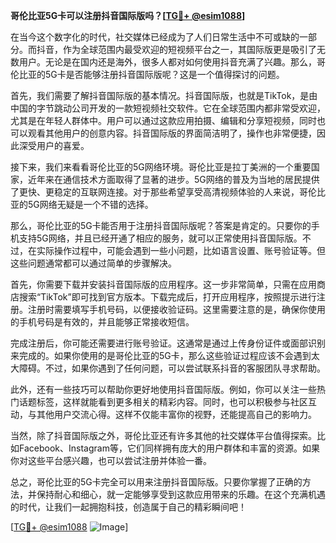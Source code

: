 **哥伦比亚5G卡可以注册抖音国际版吗？[[TG💪+ @esim1088](https://t.me/s/esim1088)]**

在当今这个数字化的时代，社交媒体已经成为了人们日常生活中不可或缺的一部分。而抖音，作为全球范围内最受欢迎的短视频平台之一，其国际版更是吸引了无数用户。无论是在国内还是海外，很多人都对如何使用抖音充满了兴趣。那么，哥伦比亚的5G卡是否能够注册抖音国际版呢？这是一个值得探讨的问题。

首先，我们需要了解抖音国际版的基本情况。抖音国际版，也就是TikTok，是由中国的字节跳动公司开发的一款短视频社交软件。它在全球范围内都非常受欢迎，尤其是在年轻人群体中。用户可以通过这款应用拍摄、编辑和分享短视频，同时也可以观看其他用户的创意内容。抖音国际版的界面简洁明了，操作也非常便捷，因此深受用户的喜爱。

接下来，我们来看看哥伦比亚的5G网络环境。哥伦比亚是拉丁美洲的一个重要国家，近年来在通信技术方面取得了显著的进步。5G网络的普及为当地的居民提供了更快、更稳定的互联网连接。对于那些希望享受高清视频体验的人来说，哥伦比亚的5G网络无疑是一个不错的选择。

那么，哥伦比亚的5G卡能否用于注册抖音国际版呢？答案是肯定的。只要你的手机支持5G网络，并且已经开通了相应的服务，就可以正常使用抖音国际版。不过，在实际操作过程中，可能会遇到一些小问题，比如语言设置、账号验证等。但这些问题通常都可以通过简单的步骤解决。

首先，你需要下载并安装抖音国际版的应用程序。这一步非常简单，只需在应用商店搜索“TikTok”即可找到官方版本。下载完成后，打开应用程序，按照提示进行注册。注册时需要填写手机号码，以便接收验证码。这里需要注意的是，确保你使用的手机号码是有效的，并且能够正常接收短信。

完成注册后，你可能还需要进行账号验证。这通常是通过上传身份证件或面部识别来完成的。如果你使用的是哥伦比亚的5G卡，那么这些验证过程应该不会遇到太大障碍。不过，如果你遇到了任何问题，可以尝试联系抖音的客服团队寻求帮助。

此外，还有一些技巧可以帮助你更好地使用抖音国际版。例如，你可以关注一些热门话题标签，这样就能看到更多相关的精彩内容。同时，也可以积极参与社区互动，与其他用户交流心得。这样不仅能丰富你的视野，还能提高自己的影响力。

当然，除了抖音国际版之外，哥伦比亚还有许多其他的社交媒体平台值得探索。比如Facebook、Instagram等，它们同样拥有庞大的用户群体和丰富的资源。如果你对这些平台感兴趣，也可以尝试注册并体验一番。

总之，哥伦比亚的5G卡完全可以用来注册抖音国际版。只要你掌握了正确的方法，并保持耐心和细心，就一定能够享受到这款应用带来的乐趣。在这个充满机遇的时代，让我们一起拥抱科技，创造属于自己的精彩瞬间吧！

[[TG💪+ @esim1088](https://t.me/s/esim1088) ![Image](https://i.postimg.cc/4NQfJmqS/Snipaste-2025-05-13-00-14-12.png)]